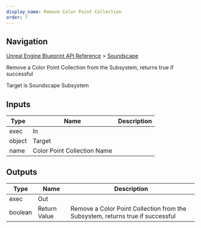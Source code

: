 ```yaml
---
display_name: Remove Color Point Collection
order: 7
---
```

## Navigation

[Unreal Engine Blueprint API Reference](https://dev.epicgames.com/documentation/en-us/unreal-engine/BlueprintAPI) > [Soundscape](https://dev.epicgames.com/documentation/en-us/unreal-engine/BlueprintAPI/Soundscape)

Remove a Color Point Collection from the Subsystem, returns true if successful

Target is Soundscape Subsystem

## Inputs

| Type | Name | Description |
| --- | --- | --- |
| exec | In |  |
| object | Target |  |
| name | Color Point Collection Name |  |

## Outputs

| Type | Name | Description |
| --- | --- | --- |
| exec | Out |  |
| boolean | Return Value | Remove a Color Point Collection from the Subsystem, returns true if successful |

